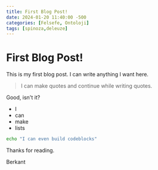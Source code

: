 ```yaml
---
title: First Blog Post!
date: 2024-01-20 11:40:00 -500
categories: [Felsefe, Ontoloji]
tags: [spinoza,deleuze]
---
```



# First Blog Post!

This is my first blog post. I can write anything I want here.

> I can make quotes
> and continue while writing quotes.

Good, isn't it?

* I
* can
* make
* lists

```bash
echo "I can even build codeblocks"
```

Thanks for reading.

Berkant
